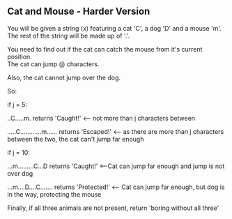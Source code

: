 ## Cat and Mouse - Harder Version
You will be given a string (x) featuring a cat 'C', a dog 'D' and a mouse 'm'.  
The rest of the string will be made up of '.'.

You need to find out if the cat can catch the mouse from it's current position.  
The cat can jump (j) characters.

Also, the cat cannot jump over the dog.

So:

if j = 5:

..C.....m. returns 'Caught!' <-- not more than j characters between

.....C............m...... returns 'Escaped!' <-- as there are more than j characters between the two, the cat can't jump far enough

if j = 10:

...m.........C...D returns 'Caught!' <--Cat can jump far enough and jump is not over dog

...m....D....C....... returns 'Protected!' <-- Cat can jump far enough, but dog is in the way, protecting the mouse

Finally, if all three animals are not present, return 'boring without all three'